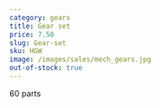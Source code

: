 ```yaml
---
category: gears
title: Gear set
price: 7.50
slug: Gear-set
sku: HGW
image: /images/sales/mech_gears.jpg
out-of-stock: true
---
```

60 parts
